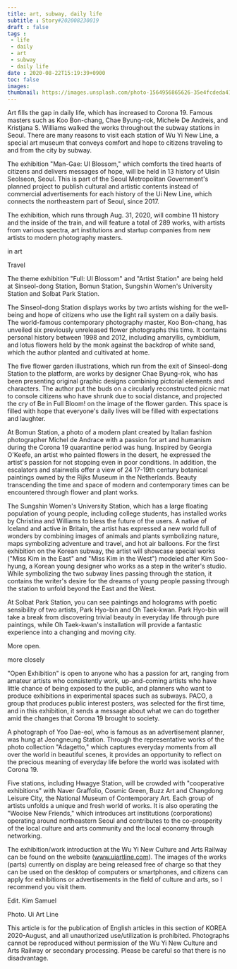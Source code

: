 ```yaml
---
title: art, subway, daily life
subtitle : Story#202008230019
draft : false
tags :
 - life
 - daily
 - art
 - subway
 - daily life
date : 2020-08-22T15:19:39+0900
toc: false
images: 
thumbnail: https://images.unsplash.com/photo-1564956865626-35e4fcdeda41?ixlib=rb-1.2.1&q=80&fm=jpg&crop=entropy&cs=tinysrgb&w=1080&fit=max&ixid=eyJhcHBfaWQiOjE1NTU0OX0
---
```


Art fills the gap in daily life, which has increased to Corona 19. Famous masters such as Koo Bon-chang, Chae Byung-rok, Michele De Andreis, and Kristjana S. Williams walked the works throughout the subway stations in Seoul. There are many reasons to visit each station of Wu Yi New Line, a special art museum that conveys comfort and hope to citizens traveling to and from the city by subway.  

The exhibition "Man-Gae: UI Blossom," which comforts the tired hearts of citizens and delivers messages of hope, will be held in 13 history of Uisin Seolseon, Seoul. This is part of the Seoul Metropolitan Government's planned project to publish cultural and artistic contents instead of commercial advertisements for each history of the Ui New Line, which connects the northeastern part of Seoul, since 2017.  

The exhibition, which runs through Aug. 31, 2020, will combine 11 history and the inside of the train, and will feature a total of 289 works, with artists from various spectra, art institutions and startup companies from new artists to modern photography masters.  

in art  

Travel  

The theme exhibition "Full: UI Blossom" and "Artist Station" are being held at Sinseol-dong Station, Bomun Station, Sungshin Women's University Station and Solbat Park Station.  

The Sinseol-dong Station displays works by two artists wishing for the well-being and hope of citizens who use the light rail system on a daily basis. The world-famous contemporary photography master, Koo Bon-chang, has unveiled six previously unreleased flower photographs this time. It contains personal history between 1998 and 2012, including amaryllis, cymbidium, and lotus flowers held by the monk against the backdrop of white sand, which the author planted and cultivated at home.  

The five flower garden illustrations, which run from the exit of Sinseol-dong Station to the platform, are works by designer Chae Byung-rok, who has been presenting original graphic designs combining pictorial elements and characters. The author put the buds on a circularly reconstructed picnic mat to console citizens who have shrunk due to social distance, and projected the cry of Be in Full Bloom! on the image of the flower garden. This space is filled with hope that everyone's daily lives will be filled with expectations and laughter.  

At Bomun Station, a photo of a modern plant created by Italian fashion photographer Michel de Andrace with a passion for art and humanism during the Corona 19 quarantine period was hung. Inspired by Georgia O'Keefe, an artist who painted flowers in the desert, he expressed the artist's passion for not stopping even in poor conditions. In addition, the escalators and stairwells offer a view of 24 17-19th century botanical paintings owned by the Rijks Museum in the Netherlands. Beauty transcending the time and space of modern and contemporary times can be encountered through flower and plant works.  

The Sungshin Women's University Station, which has a large floating population of young people, including college students, has installed works by Christina and Williams to bless the future of the users. A native of Iceland and active in Britain, the artist has expressed a new world full of wonders by combining images of animals and plants symbolizing nature, maps symbolizing adventure and travel, and hot air balloons. For the first exhibition on the Korean subway, the artist will showcase special works ("Miss Kim in the East" and "Miss Kim in the West") modeled after Kim Soo-hyung, a Korean young designer who works as a step in the writer's studio. While symbolizing the two subway lines passing through the station, it contains the writer's desire for the dreams of young people passing through the station to unfold beyond the East and the West.  

At Solbat Park Station, you can see paintings and holograms with poetic sensibility of two artists, Park Hyo-bin and Oh Taek-kwan. Park Hyo-bin will take a break from discovering trivial beauty in everyday life through pure paintings, while Oh Taek-kwan's installation will provide a fantastic experience into a changing and moving city.  

More open.  

more closely  

"Open Exhibition" is open to anyone who has a passion for art, ranging from amateur artists who consistently work, up-and-coming artists who have little chance of being exposed to the public, and planners who want to produce exhibitions in experimental spaces such as subways. PACO, a group that produces public interest posters, was selected for the first time, and in this exhibition, it sends a message about what we can do together amid the changes that Corona 19 brought to society.  

A photograph of Yoo Dae-eol, who is famous as an advertisement planner, was hung at Jeongneung Station. Through the representative works of the photo collection "Adagetto," which captures everyday moments from all over the world in beautiful scenes, it provides an opportunity to reflect on the precious meaning of everyday life before the world was isolated with Corona 19.  

Five stations, including Hwagye Station, will be crowded with "cooperative exhibitions" with Naver Graffolio, Cosmic Green, Buzz Art and Changdong Leisure City, the National Museum of Contemporary Art. Each group of artists unfolds a unique and fresh world of works. It is also operating the "Wooise New Friends," which introduces art institutions (corporations) operating around northeastern Seoul and contributes to the co-prosperity of the local culture and arts community and the local economy through networking.  

The exhibition/work introduction at the Wu Yi New Culture and Arts Railway can be found on the website (www.uiartline.com). The images of the works (parts) currently on display are being released free of charge so that they can be used on the desktop of computers or smartphones, and citizens can apply for exhibitions or advertisements in the field of culture and arts, so I recommend you visit them.  

Edit. Kim Samuel  

Photo. Ui Art Line  

This article is for the publication of English articles in this section of KOREA 2020-August, and all unauthorized use/utilization is prohibited. Photographs cannot be reproduced without permission of the Wu Yi New Culture and Arts Railway or secondary processing. Please be careful so that there is no disadvantage.  

